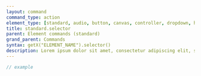 ```yaml
---
layout: command
command_type: action
element_type: [standard, audio, button, canvas, controller, dropdown, html, image, mediarecorder, scale, selector, text, textinput, tooltip, video, voicerecorder, youtube]
title: standard.selector
parent: Element commands (standard)
grand_parent: Commands
syntax: getX("ELEMENT_NAME").selector()
description: Lorem ipsum dolor sit amet, consectetur adipiscing elit, sed do eiusmod tempor incididunt ut labore et dolore magna aliqua. Ut enim ad minim veniam, quis nostrud exercitation ullamco laboris nisi ut aliquip ex ea commodo consequat.
---
```


```javascript
// example
```